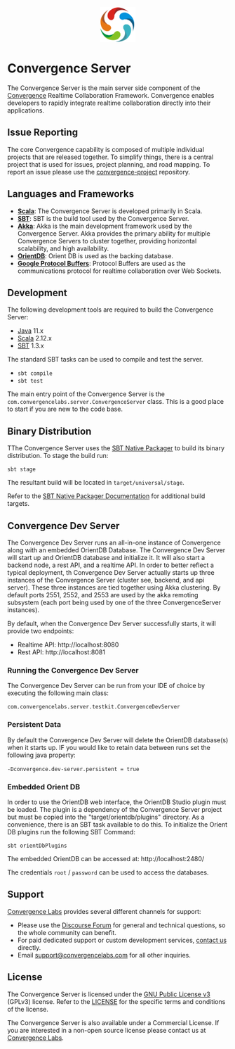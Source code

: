 <div align="center">
  <img  alt="Convergence Logo" height="80" src="docs/images/logo.png" >
</div>

# Convergence Server
The Convergence Server is the main server side component of the [Convergence](https://convergence.io) Realtime Collaboration Framework. Convergence enables developers to rapidly integrate realtime collaboration directly into their applications.

## Issue Reporting
The core Convergence capability is composed of multiple individual projects that are released together. To simplify things, there is a central project that is used for issues, project planning, and road mapping.  To report an issue please use the [convergence-project](https://github.com/convergencelabs/convergence-project) repository.

## Languages and Frameworks
* **[Scala](https://www.scala-lang.org/)**: The Convergence Server is developed primarily in Scala.
* **[SBT](https://www.scala-sbt.org/)**: SBT is the build tool used by the Convergence Server.
* **[Akka](https://akka.io)**: Akka is the main development framework used by the Convergence Server. Akka provides the primary ability for multiple Convergence Servers to cluster together, providing horizontal scalability, and high availability. 
* **[OrientDB](https://orientdb.org/)**: Orient DB is used as the backing database. 
* **[Google Protocol Buffers](https://developers.google.com/protocol-buffers/)**: Protocol Buffers are used as the communications protocol for realtime collaboration over Web Sockets.

## Development
The following development tools are required to build the Convergence Server:

* [Java](https://openjdk.java.net/) 11.x
* [Scala](http://www.scala-lang.org/download/) 2.12.x 
* [SBT](http://www.scala-sbt.org/) 1.3.x


The standard SBT tasks can be used to compile and test the server.

* `sbt compile`
* `sbt test`

The main entry point of the Convergence Server is the `com.convergencelabs.server.ConvergenceServer` class. This is a good place to start if you are new to the code base. 

## Binary Distribution
TThe Convergence Server uses the [SBT Native Packager](https://github.com/sbt/sbt-native-packager) to build its binary distribution. To stage the build run:
 
 ```
sbt stage
```

The resultant build will be located in `target/universal/stage`. 

Refer to the [SBT Native Packager Documentation](https://sbt-native-packager.readthedocs.io/en/stable/) for additional build targets.

## Convergence Dev Server
The Convergence Dev Server runs an all-in-one instance of Convergence along with an embedded OrientDB Database. The Convergence Dev Server will start up and OrientDB database and initialize it. It will also start a backend node, a rest API, and a realtime API. In order to better reflect a typical deployment, th Convergence Dev Server actually starts up three instances of the Convergence Server (cluster see, backend, and api server). These three instances are tied together using Akka clustering. By default ports 2551, 2552, and 2553 are used by the akka remoting subsystem (each port being used by one of the three ConvergenceServer instances).

By default, when the Convergence Dev Server successfully starts, it will provide two endpoints:

* Realtime API: http://localhost:8080
* Rest API: http://localhost:8081

### Running the Convergence Dev Server
The Convergence Dev Server can be run from your IDE of choice by executing the following main class:
```
com.convergencelabs.server.testkit.ConvergenceDevServer
```

### Persistent Data
By default the Convergence Dev Server will delete the OrientDB database(s) when it starts up. IF you would like to retain data between runs set the following java property:

`-Dconvergence.dev-server.persistent = true`

### Embedded Orient DB
In order to use the OrientDB web interface, the OrientDB Studio plugin must be loaded. The plugin is a dependency of the Convergence Server project but must be copied into the "target/orientdb/plugins" directory.  As a convenience, there is an SBT task available to do this. To initialize the Orient DB plugins run the following SBT Command:

```shell
sbt orientDbPlugins
```

The embedded OrientDB can be accessed at: http://localhost:2480/

The credentials `root` / `password` can be used to access the databases.

## Support
[Convergence Labs](https://convergencelabs.com) provides several different channels for support:

- Please use the [Discourse Forum](https://forum.convergence.io) for general and technical questions, so the whole community can benefit.
- For paid dedicated support or custom development services, [contact us](https://convergence.io/contact-sales/) directly.
- Email <support@convergencelabs.com> for all other inquiries.

## License
The Convergence Server is licensed under the [GNU Public License v3](LICENSE) (GPLv3) license. Refer to the [LICENSE](LICENSE) for the specific terms and conditions of the license.

The Convergence Server is also available under a Commercial License. If you are interested in a non-open source license please contact us at [Convergence Labs](https://convergencelabs.com).